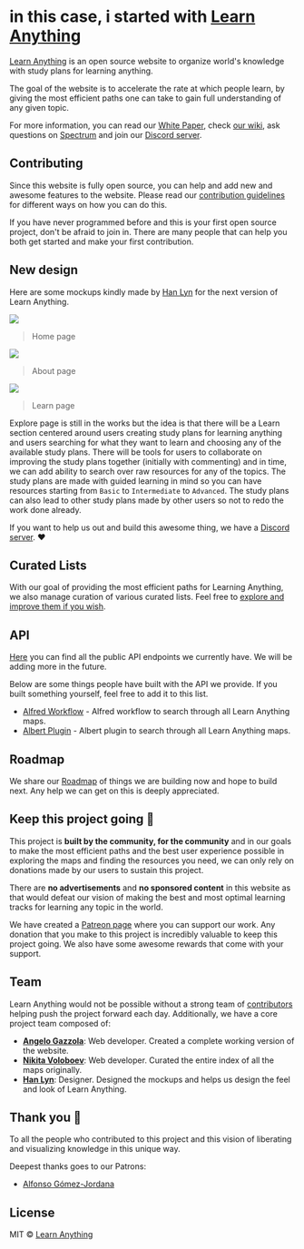 # in this case, i started with [Learn Anything](https://github.com/learn-anything/learn-anything)
[Learn Anything](https://learn-anything.xyz/) is an open source website to organize world's knowledge with study plans for learning anything.

The goal of the website is to accelerate the rate at which people learn, by giving the most efficient paths one can take to gain full understanding of any given topic.

For more information, you can read our [White Paper](https://github.com/learn-anything/learn-anything/wiki/White-Paper), check [our wiki](https://github.com/learn-anything/learn-anything/wiki), ask questions on [Spectrum](https://spectrum.chat/learn-anything) and join our [Discord server](https://discord.gg/KKYdWjt).

## Contributing

Since this website is fully open source, you can help and add new and awesome features to the website. Please read our [contribution guidelines](CONTRIBUTING.md#readme) for different ways on how you can do this.

If you have never programmed before and this is your first open source project, don't be afraid to join in. There are many people that can help you both get started and make your first contribution.

## New design

Here are some mockups kindly made by [Han Lyn](https://github.com/iinfin) for the next version of Learn Anything.

![](https://cdn.discordapp.com/attachments/493483373478543360/493486353795907626/01-home.png)

> Home page

![](https://cdn.discordapp.com/attachments/493483373478543360/493486372233936907/02-about.png)

> About page

![](https://cdn.discordapp.com/attachments/493483373478543360/493486399673335819/03-topic-learn.png)

> Learn page

Explore page is still in the works but the idea is that there will be a Learn section centered around users creating study plans for learning anything and users searching for what they want to learn and choosing any of the available study plans. There will be tools for users to collaborate on improving the study plans together (initially with commenting) and in time, we can add ability to search over raw resources for any of the topics. The study plans are made with guided learning in mind so you can have resources starting from `Basic` to `Intermediate` to `Advanced`. The study plans can also lead to other study plans made by other users so not to redo the work done already.

If you want to help us out and build this awesome thing, we have a [Discord server](https://discord.gg/KKYdWjt). ❤️

## Curated Lists

With our goal of providing the most efficient paths for Learning Anything, we also manage curation of various curated lists. Feel free to [explore and improve them if you wish](https://github.com/learn-anything/curated-lists#readme).

## API

[Here](http://docs.learn-anything.xyz) you can find all the public API endpoints we currently have. We will be adding more in the future.

Below are some things people have built with the API we provide. If you built something yourself, feel free to add it to this list.

- [Alfred Workflow](https://github.com/nikitavoloboev/alfred-learn-anything) - Alfred workflow to search through all Learn Anything maps.
- [Albert Plugin](https://github.com/nglgzz/albert-plugins) - Albert plugin to search through all Learn Anything maps.

## Roadmap

We share our [Roadmap](https://github.com/learn-anything/learn-anything/wiki/Roadmap) of things we are building now and hope to build next. Any help we can get on this is deeply appreciated.

## Keep this project going 🚀

This project is **built by the community, for the community** and in our goals to make the most efficient paths and the best user experience possible in exploring the maps and finding the resources you need, we can only rely on donations made by our users to sustain this project.

There are **no advertisements** and **no sponsored content** in this website as that would defeat our vision of making the best and most optimal learning tracks for learning any topic in the world.

We have created a [Patreon page](https://www.patreon.com/learnanything) where you can support our work. Any donation that you make to this project is incredibly valuable to keep this project going. We also have some awesome rewards that come with your support.

## Team

Learn Anything would not be possible without a strong team of [contributors](../../contributors) helping push the project forward each day. Additionally, we have a core project team composed of:

- [**Angelo Gazzola**](https://github.com/nglgzz): Web developer. Created a complete working version of the website.
- [**Nikita Voloboev**](https://github.com/nikitavoloboev): Web developer. Curated the entire index of all the maps originally.
- [**Han Lyn**](https://github.com/iinfin): Designer. Designed the mockups and helps us design the feel and look of Learn Anything.

## Thank you 💜

To all the people who contributed to this project and this vision of liberating and visualizing knowledge in this unique way.

Deepest thanks goes to our Patrons:

- [Alfonso Gómez-Jordana](https://twitter.com/alfongj)

## License

MIT © [Learn Anything](https://learn-anything.xyz)
